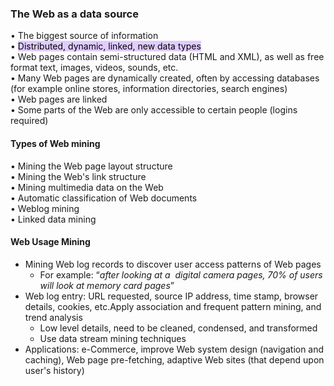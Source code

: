 ### **The Web as a data source**  
• The biggest source of information  
• <mark style="background: #D2B3FFA6;">Distributed, dynamic, linked, new data types</mark>  
• Web pages contain semi-structured data (HTML and XML), as well as free format text, images, videos, sounds, etc.  
• Many Web pages are dynamically created, often by accessing databases (for example online stores, information directories, search engines)  
• Web pages are linked  
• Some parts of the Web are only accessible to certain people (logins required)  

#### **Types of Web mining**
• Mining the Web page layout structure  
• Mining the Web's link structure  
• Mining multimedia data on the Web  
• Automatic classification of Web documents  
• Weblog mining  
• Linked data mining

#### Web Usage Mining
-   Mining Web log records to discover user access patterns of Web pages
    -   For example: “_after looking at a  digital camera pages, 70% of users will look at memory card pages_”
-   Web log entry: URL requested, source IP address, time stamp, browser details, cookies, etc.Apply association and frequent pattern mining, and trend analysis
    -   Low level details, need to be cleaned, condensed, and transformed
    -   Use data stream mining techniques
-   Applications: e-Commerce, improve Web system design (navigation and caching), Web page pre-fetching, adaptive Web sites (that depend upon user's history)

